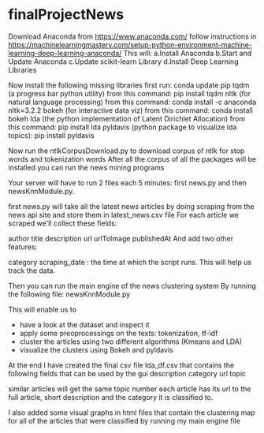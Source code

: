# finalProjectNews
Download Anaconda from https://www.anaconda.com/
follow instructions in https://machinelearningmastery.com/setup-python-environment-machine-learning-deep-learning-anaconda/ 
This will:
a.Install Anaconda
b.Start and Update Anaconda
c.Update scikit-learn Library
d.Install Deep Learning Libraries


Now install the following missing libraries
first run: conda update pip
tqdm (a progress bar python utility) from this command: pip install tqdm
nltk (for natural language processing) from this command: conda install -c anaconda nltk=3.2.2
bokeh (for interactive data viz) from this command: conda install bokeh
lda (the python implementation of Latent Dirichlet Allocation) from this command: pip install lda
pyldavis (python package to visualize lda topics): pip install pyldavis


Now run the ntlkCorpusDownload.py to download corpus of ntlk for stop words and tokenization words
After all the corpus of all the packages will be installed you can run the news mining programs

Your server will have to run 2 files each 5 minutes: first news.py and then newsKnnModule.py.

first news.py will take all the latest news articles by doing scraping from the news api site and store them in latest_news.csv file
For each article we scraped we'll collect these fields:

author
title
description
url
urlToImage
publishedAt
And add two other features:

category
scraping_date : the time at which the script runs. This will help us track the data.

Then you can run the main engine of the news clustering system 
By running the following file: newsKnnModule.py

This will enable us to

- have a look at the dataset and inspect it
- apply some preoprocessings on the texts: tokenization, tf-idf
- cluster the articles using two different algorithms (Kmeans and LDA)
- visualize the clusters using Bokeh and pyldavis


At the end I have created the final csv file lda_df.csv that contains the following fields that can be used by the gui
description	category	url	topic

similar articles will get the same topic number
each article has its url to the full article, short description and the category it is classified to.

I also added some visual graphs in html files that contain the clustering map for all of the articles that were classified by running my main engine file


